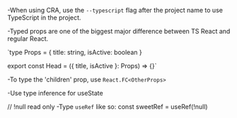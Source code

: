 -When using CRA, use the `--typescript` flag after the project name to use TypeScript in the project.

-Typed props are one of the biggest major difference between TS React and regular React.

`type Props = {
    title: string,
    isActive: boolean
}

export const Head = ({ title, isActive }: Props) => {}`

-To type the 'children' prop, use `React.FC<OtherProps>`

-Use type inference for useState

// !null read only
-Type `useRef` like so: const sweetRef = useRef<HTMLInputElement>(!null)